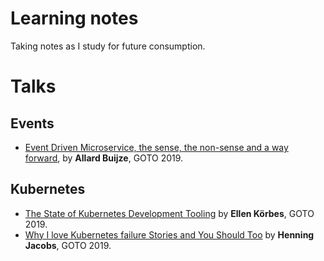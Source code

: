 # Learning notes

Taking notes as I study for future consumption.

# Talks

## Events

- [Event Driven Microservice, the sense, the non-sense and a way forward](./talks/events/event-driven-microservices-the-sense-the-non-sense.md), by **Allard Buijze**, GOTO 2019.

## Kubernetes

- [The State of Kubernetes Development Tooling](./talks/kubernetes/state-of-kubernetes-development-tooling.md) by **Ellen Körbes**, GOTO 2019.
- [Why I love Kubernetes failure Stories and You Should Too](./talks/kubernetes/why-i-love-kubernetes-failure-stories.md) by **Henning Jacobs**, GOTO 2019.
